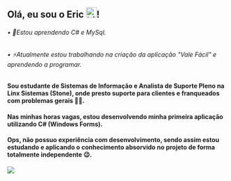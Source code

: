 ## Olá, eu sou o Eric <img src="https://user-images.githubusercontent.com/1303154/88677602-1635ba80-d120-11ea-84d8-d263ba5fc3c0.gif" width="24px" alt="hi">!


###### • 🌱Estou aprendendo C# e MySql.
###### • ⚡Atualmente estou trabalhando na criação da aplicação "Vale Fácil" e aprendendo a programar.

#### Sou estudante de Sistemas de Informação e Analista de Suporte Pleno na Linx Sistemas (Stone), onde presto suporte para clientes e franqueados com problemas gerais 🧑‍💼.

#### Nas minhas horas vagas, estou desenvolvendo minha primeira aplicação utilizando C# (Windows Forms).
#### Ops, não possuo experiência com desenvolvimento, sendo assim estou estudando e aplicando o conhecimento absorvido no projeto de forma totalmente independente 😉.

<div>
  <a href="https://www.linkedin.com/in/ericsilva-333" target="_blank"><img src="https://img.shields.io/badge/LinkedIn-0077B5?style=for-the-badge&logo=linkedin&logoColor=white" target="_blank"></a> 
</div>
